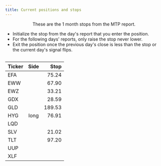 ```yaml
---
title: Current positions and stops
---
```

<div
    style="display: flex; flex-direction: row; justify-content: center;">
<div style="max-width: 740px; display: flex; flex-direction: column; align-items: center;">
These are the 1 month stops from the MTP report.

* Initialize the stop from the day's report that you enter the position.
* For the following days' reports, only raise the stop never lower.
* Exit the position once the previous day's close is less than the stop or the current day's signal flips.

|Ticker  | Side |  Stop |
|:-------|:----:|------:|
| EFA    |      |  75.24|
| EWW    |      |  67.90|
| EWZ    |      |  33.21|
| GDX    |      |  28.59|
| GLD    |      | 189.53|
| HYG    | long |  76.91|
| LQD    |      |       |
| SLV    |      |  21.02|
| TLT    |      |  97.20|
| UUP    |      |       |
| XLF    |      |       |
</div>
</div>